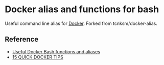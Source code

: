 # Docker alias and functions for bash

Useful command line alias for [Docker](https://www.docker.io/). Forked from tcnksm/docker-alias.

## Reference

- [Useful Docker Bash functions and aliases](http://kartar.net/2014/03/useful-docker-bash-functions-and-aliases)
- [15 QUICK DOCKER TIPS](https://labs.ctl.io/15-quick-docker-tips/)
